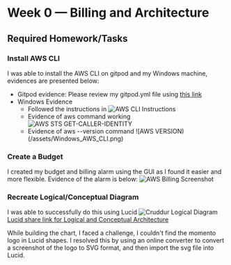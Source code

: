 # Week 0 — Billing and Architecture

## Required Homework/Tasks

### Install AWS CLI 
I was able to install the AWS CLI on gitpod and my Windows machine, evidences are presented below:
- Gitpod evidence: Please review my gitpod.yml file using [this link](https://github.com/khaaywai/aws-bootcamp-cruddur-2023/blob/5b80dc9f1eb6f183548ace515d591a792a412476/.gitpod.yml)
- Windows Evidence
  - Followed the instructions in ![AWS CLI Instructions](/assets/AWS_CLI_commands.png)
  - Evidence of aws command working ![AWS STS GET-CALLER-IDENTITY](/assets/AWS_CLI_Identity.png)
  - Evidence of aws --version command ![AWS VERSION)(/assets/Windows_AWS_CLI.png)
  
### Create a Budget
I created my budget and billing alarm using the GUI as I found it easier and more flexible. Evidence of the alarm is below:
![AWS Billing Screenshot](/assets/AWS_Billing_Alarm.png)

### Recreate Logical/Conceptual Diagram
I was able to successfully do this using Lucid
![Cruddur Logical Diagram](/assets/Cruddur_Logical_Diagram.png)
[Lucid share link for Logical and Conceptual Architecture](https://lucid.app/lucidchart/16491187-a6ab-41d7-b2d6-d748e4b27d42/edit?viewport_loc=-11%2C-61%2C3466%2C1749%2CErfG-OHlmvwR&invitationId=inv_7f320338-67be-4121-b599-4afb2c11fe7f)

While building the chart, I faced a challenge, I couldn't find the momento logo in Lucid shapes. I resolved this by using an online converter to convert a screenshot of the logo to SVG format, and then import the svg file into Lucid.
